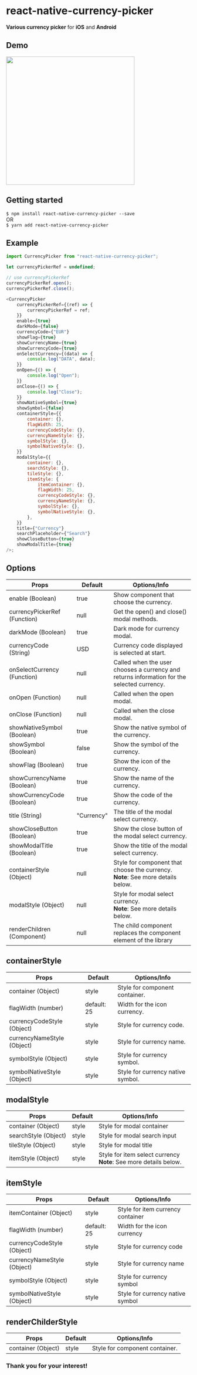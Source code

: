 # react-native-currency-picker

**Various currency picker** for **iOS** and **Android**

## Demo

<img src="https://github.com/alien9996/library-gif/blob/main/courrency_gif.gif?raw=true" width="350">

## Getting started

`$ npm install react-native-currency-picker --save`
<br>
OR
<br>
`$ yarn add react-native-currency-picker`

## Example

```javascript
import CurrencyPicker from "react-native-currency-picker";

let currencyPickerRef = undefined;

// use currencyPickerRef
currencyPickerRef.open();
currencyPickerRef.close();

<CurrencyPicker
	currencyPickerRef={(ref) => {
		currencyPickerRef = ref;
	}}
	enable={true}
	darkMode={false}
	currencyCode={"EUR"}
	showFlag={true}
	showCurrencyName={true}
	showCurrencyCode={true}
	onSelectCurrency={(data) => {
		console.log("DATA", data);
	}}
	onOpen={() => {
		console.log("Open");
	}}
	onClose={() => {
		console.log("Close");
	}}
	showNativeSymbol={true}
	showSymbol={false}
	containerStyle={{
		container: {},
		flagWidth: 25,
		currencyCodeStyle: {},
		currencyNameStyle: {},
		symbolStyle: {},
		symbolNativeStyle: {},
	}}
	modalStyle={{
		container: {},
		searchStyle: {},
		tileStyle: {},
		itemStyle: {
			itemContainer: {},
			flagWidth: 25,
			currencyCodeStyle: {},
			currencyNameStyle: {},
			symbolStyle: {},
			symbolNativeStyle: {},
		},
	}}
	title={"Currency"}
	searchPlaceholder={"Search"}
	showCloseButton={true}
	showModalTitle={true}
/>;
```

## Options

| Props                        | Default    | Options/Info                                                                               |
| ---------------------------- | ---------- | ------------------------------------------------------------------------------------------ |
| enable (Boolean)             | true       | Show component that choose the currency.                                                   |
| currencyPickerRef (Function) | null       | Get the open() and close() modal methods.                                                  |
| darkMode (Boolean)           | true       | Dark mode for currency modal.                                                              |
| currencyCode (String)        | USD        | Currency code displayed is selected at start.                                              |
| onSelectCurrency (Function)  | null       | Called when the user chooses a currency and returns information for the selected currency. |
| onOpen (Function)            | null       | Called when the open modal.                                                                |
| onClose (Function)           | null       | Called when the close modal.                                                               |
| showNativeSymbol (Boolean)   | true       | Show the native symbol of the currency.                                                    |
| showSymbol (Boolean)         | false      | Show the symbol of the currency.                                                           |
| showFlag (Boolean)           | true       | Show the icon of the currency.                                                             |
| showCurrencyName (Boolean)   | true       | Show the name of the currency.                                                             |
| showCurrencyCode (Boolean)   | true       | Show the code of the currency.                                                             |
| title (String)               | "Currency" | The title of the modal select currency.                                                    |
| showCloseButton (Boolean)    | true       | Show the close button of the modal select currency.                                        |
| showModalTitle (Boolean)     | true       | Show the title of the modal select currency.                                               |
| containerStyle (Object)      | null       | Style for component that choose the currency. <br> **Note**: See more details below.       |
| modalStyle (Object)          | null       | Style for modal select currency. <br> **Note**: See more details below.                    |
| renderChildren (Component)   | null       | The child component replaces the component element of the library                          |

## containerStyle

| Props                      | Default     | Options/Info                      |
| -------------------------- | ----------- | --------------------------------- |
| container (Object)         | style       | Style for component container.    |
| flagWidth (number)         | default: 25 | Width for the icon currency.      |
| currencyCodeStyle (Object) | style       | Style for currency code.          |
| currencyNameStyle (Object) | style       | Style for currency name.          |
| symbolStyle (Object)       | style       | Style for currency symbol.        |
| symbolNativeStyle (Object) | style       | Style for currency native symbol. |

## modalStyle

| Props                | Default | Options/Info                                                          |
| -------------------- | ------- | --------------------------------------------------------------------- |
| container (Object)   | style   | Style for modal container                                             |
| searchStyle (Object) | style   | Style for modal search input                                          |
| tileStyle (Object)   | style   | Style for modal title                                                 |
| itemStyle (Object)   | style   | Style for item select currency <br> **Note**: See more details below. |

## itemStyle

| Props                      | Default     | Options/Info                      |
| -------------------------- | ----------- | --------------------------------- |
| itemContainer (Object)     | style       | Style for item currency container |
| flagWidth (number)         | default: 25 | Width for the icon currency       |
| currencyCodeStyle (Object) | style       | Style for currency code           |
| currencyNameStyle (Object) | style       | Style for currency name           |
| symbolStyle (Object)       | style       | Style for currency symbol         |
| symbolNativeStyle (Object) | style       | Style for currency native symbol  |

## renderChilderStyle

| Props              | Default | Options/Info                   |
| ------------------ | ------- | ------------------------------ |
| container (Object) | style   | Style for component container. |

### Thank you for your interest!

